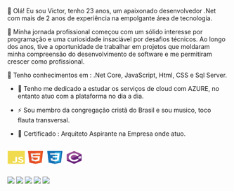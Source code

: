 👋 Olá! Eu sou Victor, tenho 23 anos, um apaixonado desenvolvedor .Net com mais de 2 anos de experiência na empolgante área de tecnologia.

💼 Minha jornada profissional começou com um sólido interesse por programação e uma curiosidade insaciável por desafios técnicos.
Ao longo dos anos, tive a oportunidade de trabalhar em projetos que moldaram minha compreensão do desenvolvimento de software e me permitiram crescer como profissional.

🚀 Tenho conhecimentos em : .Net Core, JavaScript, Html, CSS e Sql Server.

- 🌱 Tenho me dedicado a estudar os serviços de cloud com AZURE, no entanto atuo com a plataforma no dia a dia.

- ⚡ Sou membro da congregação cristã do Brasil e sou musico, toco flauta transversal.

- 🥇 Certificado : Arquiteto Aspirante na Empresa onde atuo.



<div style="display: inline_block"><br>
  <img align="center" alt="Rafa-Js" height="30" width="40" src="https://raw.githubusercontent.com/devicons/devicon/master/icons/javascript/javascript-plain.svg">
  <img align="center" alt="Rafa-HTML" height="30" width="40" src="https://raw.githubusercontent.com/devicons/devicon/master/icons/html5/html5-original.svg">
  <img align="center" alt="Rafa-CSS" height="30" width="40" src="https://raw.githubusercontent.com/devicons/devicon/master/icons/css3/css3-original.svg">
  <img align="center" alt="Rafa-Csharp" height="30" width="40" src="https://raw.githubusercontent.com/devicons/devicon/master/icons/csharp/csharp-original.svg">
</div>
  
  ##
 
<div> 
  <a href="https://www.youtube.com/channel/UC76UrF8_HHDL3uvlnzb8KAg" target="_blank"><img src="https://img.shields.io/badge/YouTube-FF0000?style=for-the-badge&logo=youtube&logoColor=white" target="_blank"></a>
  <a href="https://instagram.com/victorabreu10" target="_blank"><img src="https://img.shields.io/badge/-Instagram-%23E4405F?style=for-the-badge&logo=instagram&logoColor=white" target="_blank"></a>
  <a href = "mailto:victorabreu46@gmail.com"><img src="https://img.shields.io/badge/-Gmail-%23333?style=for-the-badge&logo=gmail&logoColor=white" target="_blank"></a>
  <a href="https://www.linkedin.com/in/victor-abreu-724719205" target="_blank"><img src="https://img.shields.io/badge/-LinkedIn-%230077B5?style=for-the-badge&logo=linkedin&logoColor=white" target="_blank"></a> 
  <a href="https://canalvitaodev.blogspot.com" target="_blank"><img src="https://img.shields.io/badge/Blogger-FF5722?style=for-the-badge&logo=blogger&logoColor=white" target="_blank"></a> 
  
</div>

